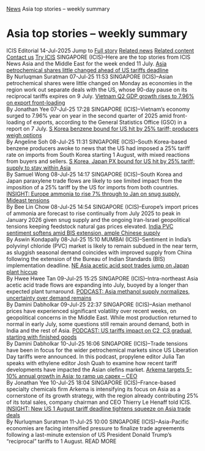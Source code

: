 [News](https://www.icis.com/explore/resources/news/) Asia top stories – weekly summary
# Asia top stories – weekly summary
ICIS Editorial
14-Jul-2025
Jump to
[Full story](https://www.icis.com/explore/resources/news/2025/07/14/11118497/asia-top-stories-weekly-summary/#full-story)
[Related news](https://www.icis.com/explore/resources/news/2025/07/14/11118497/asia-top-stories-weekly-summary/#related-articles)
[Related content](https://www.icis.com/explore/resources/news/2025/07/14/11118497/asia-top-stories-weekly-summary/#related-contents)
[Contact us](https://www.icis.com/explore/resources/news/2025/07/14/11118497/asia-top-stories-weekly-summary/#contact-us)
[Try ICIS](https://www.icis.com/explore/contact/try-icis-today/?intcmp=individual-news_try-icis)
SINGAPORE (ICIS)–Here are the top stories from ICIS News Asia and the Middle East for the week ended 11 July. 
[Asia petrochemical shares little changed ahead of US tariffs deadline](https://subscriber.icis.com/news/petchem/news-article-00111117007)  
By Nurluqman Suratman 07-Jul-25 11:53 SINGAPORE (ICIS)–Asian petrochemical shares were little changed on Monday as economies in the region work out separate deals with the US, whose 90-day pause on its reciprocal tariffs expires on 9 July. 
[Vietnam Q2 GDP growth rises to 7.96% on export front-loading](https://subscriber.icis.com/news/petchem/news-article-00111117058)  
By Jonathan Yee 07-Jul-25 17:28 SINGAPORE (ICIS)–Vietnam’s economy surged to 7.96% year on year in the second quarter of 2025 amid front-loading of exports, according to the General Statistics Office (GSO) in a report on 7 July. 
[S Korea benzene bound for US hit by 25% tariff; producers weigh options](https://subscriber.icis.com/news/petchem/news-article-00111117342)  
By Angeline Soh 08-Jul-25 11:31 SINGAPORE (ICIS)–South Korea-based benzene producers awoke to news that the US had imposed a 25% tariff rate on imports from South Korea starting 1 August, with mixed reactions from buyers and sellers. 
[ S Korea, Japan PX bound for US hit by 25% tariff; supply to stay within Asia](https://subscriber.icis.com/news/petchem/news-article-00111117356)  
By Samuel Wong 08-Jul-25 14:17 SINGAPORE (ICIS)–South Korea and Japan paraxylene trade flows are likely to see limited impact from the imposition of a 25% tariff by the US for imports from both countries. 
[INSIGHT: Europe ammonia to rise 7% through to Jan on snug supply, Mideast tensions](https://subscriber.icis.com/news/petchem/news-article-00111117368)  
By Bee Lin Chow 08-Jul-25 14:54 SINGAPORE (ICIS)–Europe’s import prices of ammonia are forecast to rise continually from July 2025 to peak in January 2026 given snug supply and the ongoing Iran-Israel geopolitical tensions keeping feedstock natural gas prices elevated. 
[India PVC sentiment softens amid BIS extension, ample Chinese supply](https://subscriber.icis.com/news/petchem/news-article-00111117371)  
By Aswin Kondapally 08-Jul-25 15:10 MUMBAI (ICIS)–Sentiment in India’s polyvinyl chloride (PVC) market is likely to remain subdued in the near term, as sluggish seasonal demand coincides with improved supply from China following the extension of the Bureau of Indian Standards (BIS) implementation deadline. 
[NE Asia acetic acid spot trades jump on Japan plant hiccup](https://subscriber.icis.com/news/petchem/news-article-00111117831)  
By Hwee Hwee Tan 09-Jul-25 15:25 SINGAPORE (ICIS)–Intra-northeast Asia acetic acid trade flows are expanding into July, buoyed by a longer than expected plant turnaround. 
[PODCAST: Asia methanol supply normalizes, uncertainty over demand remains](https://subscriber.icis.com/news/petchem/news-article-00111117931)  
By Damini Dabholkar 09-Jul-25 22:37 SINGAPORE (ICIS)–Asian methanol prices have experienced significant volatility over recent weeks, on geopolitical concerns in the Middle East. While most production returned to normal in early July, some questions still remain around demand, both in India and the rest of Asia. 
[PODCAST: US tariffs impact on C2, C3 gradual, starting with finished goods](https://subscriber.icis.com/news/petchem/news-article-00111118058)  
By Damini Dabholkar 10-Jul-25 16:06 SINGAPORE (ICIS)–Trade tensions have been in focus for the wider petrochemical markets since US Liberation Day tariffs were announced. In this podcast, propylene editor Julia Tan speaks with ethylene editor Josh Quah to examine how recent tariff developments have impacted the Asian olefins market. 
[Arkema targets 5-10% annual growth in Asia; to ramp up capex – CEO](https://subscriber.icis.com/news/petchem/news-article-00111118087)  
By Jonathan Yee 10-Jul-25 18:04 SINGAPORE (ICIS)–France-based specialty chemicals firm Arkema is intensifying its focus on Asia as a cornerstone of its growth strategy, with the region already contributing 25% of its total sales, company chairman and CEO Thierry Le Henaff told ICIS. 
[INSIGHT: New US 1 August tariff deadline tightens squeeze on Asia trade deals](https://subscriber.icis.com/news/petchem/news-article-00111118118)  
By Nurluqman Suratman 11-Jul-25 10:00 SINGAPORE (ICIS)–Asia-Pacific economies are facing intensified pressure to finalize trade agreements following a last-minute extension of US President Donald Trump’s “reciprocal” tariffs to 1 August. 
READ MORE